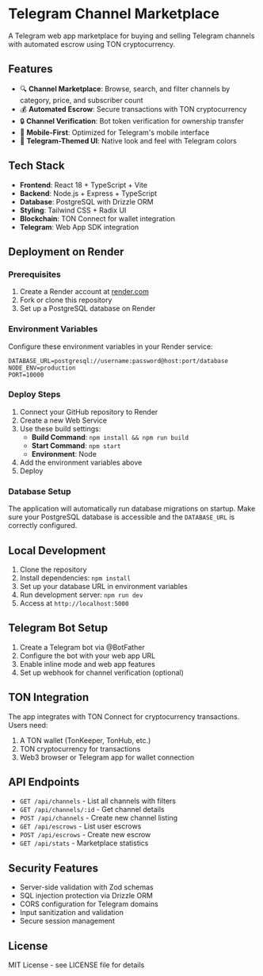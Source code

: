 # Telegram Channel Marketplace

A Telegram web app marketplace for buying and selling Telegram channels with automated escrow using TON cryptocurrency.

## Features

- 🔍 **Channel Marketplace**: Browse, search, and filter channels by category, price, and subscriber count
- 💰 **Automated Escrow**: Secure transactions with TON cryptocurrency
- 🔒 **Channel Verification**: Bot token verification for ownership transfer
- 📱 **Mobile-First**: Optimized for Telegram's mobile interface
- 🎨 **Telegram-Themed UI**: Native look and feel with Telegram colors

## Tech Stack

- **Frontend**: React 18 + TypeScript + Vite
- **Backend**: Node.js + Express + TypeScript
- **Database**: PostgreSQL with Drizzle ORM
- **Styling**: Tailwind CSS + Radix UI
- **Blockchain**: TON Connect for wallet integration
- **Telegram**: Web App SDK integration

## Deployment on Render

### Prerequisites

1. Create a Render account at [render.com](https://render.com)
2. Fork or clone this repository
3. Set up a PostgreSQL database on Render

### Environment Variables

Configure these environment variables in your Render service:

```
DATABASE_URL=postgresql://username:password@host:port/database
NODE_ENV=production
PORT=10000
```

### Deploy Steps

1. Connect your GitHub repository to Render
2. Create a new Web Service
3. Use these build settings:
   - **Build Command**: `npm install && npm run build`
   - **Start Command**: `npm start`
   - **Environment**: Node
4. Add the environment variables above
5. Deploy

### Database Setup

The application will automatically run database migrations on startup. Make sure your PostgreSQL database is accessible and the `DATABASE_URL` is correctly configured.

## Local Development

1. Clone the repository
2. Install dependencies: `npm install`
3. Set up your database URL in environment variables
4. Run development server: `npm run dev`
5. Access at `http://localhost:5000`

## Telegram Bot Setup

1. Create a Telegram bot via @BotFather
2. Configure the bot with your web app URL
3. Enable inline mode and web app features
4. Set up webhook for channel verification (optional)

## TON Integration

The app integrates with TON Connect for cryptocurrency transactions. Users need:

1. A TON wallet (TonKeeper, TonHub, etc.)
2. TON cryptocurrency for transactions
3. Web3 browser or Telegram app for wallet connection

## API Endpoints

- `GET /api/channels` - List all channels with filters
- `GET /api/channels/:id` - Get channel details
- `POST /api/channels` - Create new channel listing
- `GET /api/escrows` - List user escrows
- `POST /api/escrows` - Create new escrow
- `GET /api/stats` - Marketplace statistics

## Security Features

- Server-side validation with Zod schemas
- SQL injection protection via Drizzle ORM
- CORS configuration for Telegram domains
- Input sanitization and validation
- Secure session management

## License

MIT License - see LICENSE file for details